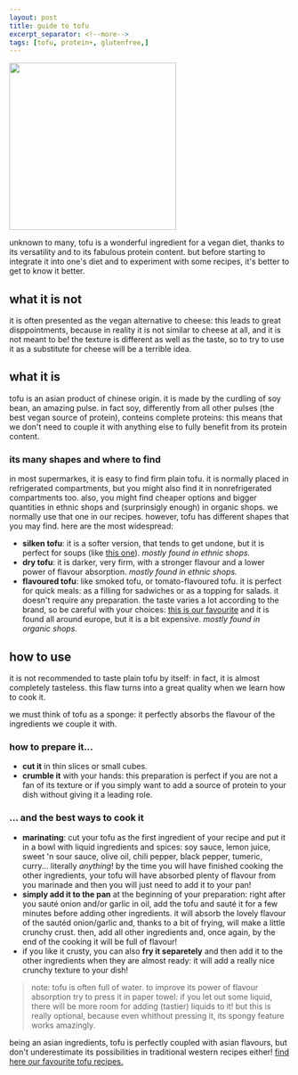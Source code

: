 ```yaml
---
layout: post
title: guide to tofu
excerpt_separator: <!--more-->
tags: [tofu, protein+, glutenfree,]
---
```


 <img src="../../../images/tofu.jpg" width="300">
 
 
 <!--more-->
unknown to many, tofu is a wonderful ingredient for a vegan diet, thanks to its versatility and to its fabulous protein content. but before starting to integrate it into one's diet and to experiment with some recipes, it's better to get to know it better. 

## what it is not
it is often presented as the vegan alternative to cheese: this leads to great disppointments, because in reality it is not similar to cheese at all, and it is not meant to be! the texture is different as well as the taste, so to try to use it as a substitute for cheese will be a terrible idea.

## what it is
tofu is an asian product of chinese origin. it is made by the curdling of soy bean, an amazing pulse. in fact soy, differently from all other pulses (the best vegan source of protein), conteins complete proteins: this means that we don't need to couple it with anything else to fully benefit from its protein content.

### its many shapes and where to find
in most supermarkes, it is easy to find firm plain tofu. it is normally placed in refrigerated compartments, but you might also find it in nonrefrigerated compartments too. also, you might find cheaper options and bigger quantities in ethnic shops and (surprinsigly enough) in organic shops. we normally use that one in our recipes. however, tofu has different shapes that you may find. here are the most widespread:
- **silken tofu**: it is a softer version, that tends to get undone, but it is perfect for soups (like [this one](https://fagiolini.github.io/ramen/)). 
*mostly found in ethnic shops.*
- **dry tofu**: it is darker, very firm, with a stronger flavour and a lower power of flavour absorption. 
 *mostly found in ethnic shops.*
- **flavoured tofu**: like smoked tofu, or tomato-flavoured tofu. it is perfect for quick meals: as a filling for sadwiches or as a topping for salads. it doesn't require any preparation. the taste varies a lot according to the brand, so be careful with your choices: [this is our favourite](https://www.taifun-tofu.de/en) and it is found all around europe, but it is a bit expensive.
*mostly found in organic shops.*

## how to use
it is not recommended to taste plain tofu by itself: in fact, it is almost completely tasteless. this flaw turns into a great quality when we learn how to cook it.

we must think of tofu as a sponge: it perfectly absorbs the flavour of the ingredients we couple it with. 

### how to prepare it...
- **cut it** in thin slices or small cubes.
- **crumble it** with your hands: this preparation is perfect if you are not a fan of its texture or if you simply want to add a source of protein to your dish without giving it a leading role.


### ... and the best ways to cook it
- **marinating**: cut your tofu as the first ingredient of your recipe and put it in a bowl with liquid ingredients and spices: soy sauce, lemon juice, sweet 'n sour sauce, olive oil, chili pepper, black pepper, tumeric, curry... literally *anything*! by the time you will have finished cooking the other ingredients, your tofu will have absorbed plenty of flavour from you marinade and then you will just need to add it to your pan!
- **simply add it to the pan** at the beginning of your preparation: right after you sauté onion and/or garlic in oil, add the tofu and sauté it for a few minutes before adding other ingredients. it will absorb the lovely flavour of the sautéd onion/garlic and, thanks to a bit of frying, will make a little crunchy crust. then, add all other ingredients and, once again, by the end of the cooking it will be full of flavour!
- if you like it crusty, you can also **fry it separetely** and then add it to the other ingredients when they are almost ready: it will add a really nice crunchy texture to your dish!

> note: tofu is often full of water. to improve its power of flavour absorption try to press it in paper towel: if you let out some liquid, there will be more room for adding (tastier) liquids to it! but this is really optional, because even whithout pressing it, its spongy feature works amazingly.

being an asian ingredients, tofu is perfectly coupled with asian flavours, but don't underestimate its possibilities in traditional western recipes either! [find here our favourite tofu recipes.](https://fagiolini.github.io/tags/tofu/)